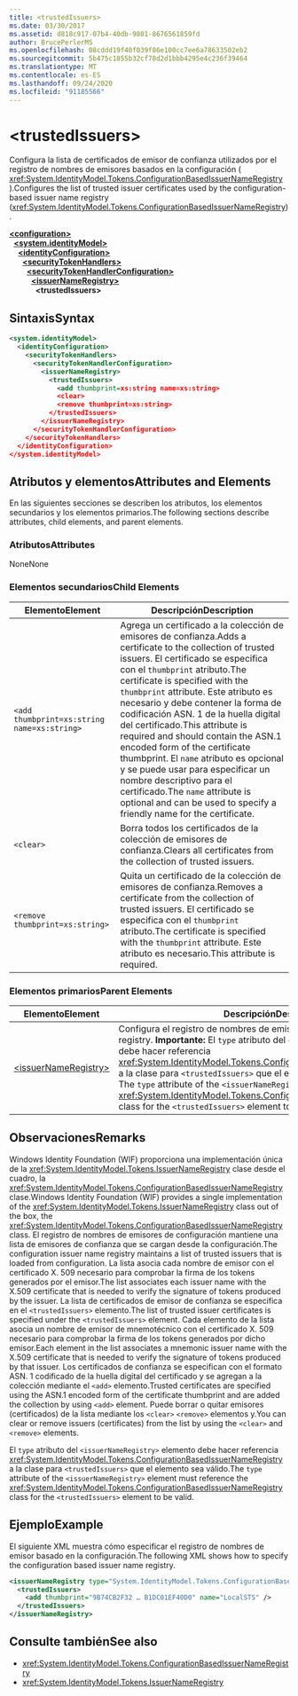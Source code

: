 ```yaml
---
title: <trustedIssuers>
ms.date: 03/30/2017
ms.assetid: d818c917-07b4-40db-9801-8676561859fd
author: BrucePerlerMS
ms.openlocfilehash: 08cddd19f40f039f86e100cc7ee6a78633502eb2
ms.sourcegitcommit: 5b475c1855b32cf78d2d1bbb4295e4c236f39464
ms.translationtype: MT
ms.contentlocale: es-ES
ms.lasthandoff: 09/24/2020
ms.locfileid: "91185566"
---
```

# \<trustedIssuers>

<span data-ttu-id="a6c68-101">Configura la lista de certificados de emisor de confianza utilizados por el registro de nombres de emisores basados en la configuración ( <xref:System.IdentityModel.Tokens.ConfigurationBasedIssuerNameRegistry> ).</span><span class="sxs-lookup"><span data-stu-id="a6c68-101">Configures the list of trusted issuer certificates used by the configuration-based issuer name registry (<xref:System.IdentityModel.Tokens.ConfigurationBasedIssuerNameRegistry>).</span></span>  
  
[**\<configuration>**](../configuration-element.md)\
&nbsp;&nbsp;[**\<system.identityModel>**](system-identitymodel.md)\
&nbsp;&nbsp;&nbsp;&nbsp;[**\<identityConfiguration>**](identityconfiguration.md)\
&nbsp;&nbsp;&nbsp;&nbsp;&nbsp;&nbsp;[**\<securityTokenHandlers>**](securitytokenhandlers.md)\
&nbsp;&nbsp;&nbsp;&nbsp;&nbsp;&nbsp;&nbsp;&nbsp;[**\<securityTokenHandlerConfiguration>**](securitytokenhandlerconfiguration.md)\
&nbsp;&nbsp;&nbsp;&nbsp;&nbsp;&nbsp;&nbsp;&nbsp;&nbsp;&nbsp;[**\<issuerNameRegistry>**](issuernameregistry.md)\
&nbsp;&nbsp;&nbsp;&nbsp;&nbsp;&nbsp;&nbsp;&nbsp;&nbsp;&nbsp;&nbsp;&nbsp;**\<trustedIssuers>**  
  
## <a name="syntax"></a><span data-ttu-id="a6c68-102">Sintaxis</span><span class="sxs-lookup"><span data-stu-id="a6c68-102">Syntax</span></span>  
  
```xml  
<system.identityModel>  
  <identityConfiguration>  
    <securityTokenHandlers>  
      <securityTokenHandlerConfiguration>  
        <issuerNameRegistry>  
          <trustedIssuers>  
            <add thumbprint=xs:string name=xs:string>  
            <clear>  
            <remove thumbprint=xs:string>  
          </trustedIssuers>  
        </issuerNameRegistry>  
      </securityTokenHandlerConfiguration>  
    </securityTokenHandlers>  
  </identityConfiguration>  
</system.identityModel>  
```  
  
## <a name="attributes-and-elements"></a><span data-ttu-id="a6c68-103">Atributos y elementos</span><span class="sxs-lookup"><span data-stu-id="a6c68-103">Attributes and Elements</span></span>  

 <span data-ttu-id="a6c68-104">En las siguientes secciones se describen los atributos, los elementos secundarios y los elementos primarios.</span><span class="sxs-lookup"><span data-stu-id="a6c68-104">The following sections describe attributes, child elements, and parent elements.</span></span>  
  
### <a name="attributes"></a><span data-ttu-id="a6c68-105">Atributos</span><span class="sxs-lookup"><span data-stu-id="a6c68-105">Attributes</span></span>  

 <span data-ttu-id="a6c68-106">None</span><span class="sxs-lookup"><span data-stu-id="a6c68-106">None</span></span>  
  
### <a name="child-elements"></a><span data-ttu-id="a6c68-107">Elementos secundarios</span><span class="sxs-lookup"><span data-stu-id="a6c68-107">Child Elements</span></span>  
  
|<span data-ttu-id="a6c68-108">Elemento</span><span class="sxs-lookup"><span data-stu-id="a6c68-108">Element</span></span>|<span data-ttu-id="a6c68-109">Descripción</span><span class="sxs-lookup"><span data-stu-id="a6c68-109">Description</span></span>|  
|-------------|-----------------|  
|`<add thumbprint=xs:string name=xs:string>`|<span data-ttu-id="a6c68-110">Agrega un certificado a la colección de emisores de confianza.</span><span class="sxs-lookup"><span data-stu-id="a6c68-110">Adds a certificate to the collection of trusted issuers.</span></span> <span data-ttu-id="a6c68-111">El certificado se especifica con el `thumbprint` atributo.</span><span class="sxs-lookup"><span data-stu-id="a6c68-111">The certificate is specified with the `thumbprint` attribute.</span></span> <span data-ttu-id="a6c68-112">Este atributo es necesario y debe contener la forma de codificación ASN. 1 de la huella digital del certificado.</span><span class="sxs-lookup"><span data-stu-id="a6c68-112">This attribute is required and should contain the ASN.1 encoded form of the certificate thumbprint.</span></span> <span data-ttu-id="a6c68-113">El `name` atributo es opcional y se puede usar para especificar un nombre descriptivo para el certificado.</span><span class="sxs-lookup"><span data-stu-id="a6c68-113">The `name` attribute is optional and can be used to specify a friendly name for the certificate.</span></span>|  
|`<clear>`|<span data-ttu-id="a6c68-114">Borra todos los certificados de la colección de emisores de confianza.</span><span class="sxs-lookup"><span data-stu-id="a6c68-114">Clears all certificates from the collection of trusted issuers.</span></span>|  
|`<remove thumbprint=xs:string>`|<span data-ttu-id="a6c68-115">Quita un certificado de la colección de emisores de confianza.</span><span class="sxs-lookup"><span data-stu-id="a6c68-115">Removes a certificate from the collection of trusted issuers.</span></span> <span data-ttu-id="a6c68-116">El certificado se especifica con el `thumbprint` atributo.</span><span class="sxs-lookup"><span data-stu-id="a6c68-116">The certificate is specified with the `thumbprint` attribute.</span></span> <span data-ttu-id="a6c68-117">Este atributo es necesario.</span><span class="sxs-lookup"><span data-stu-id="a6c68-117">This attribute is required.</span></span>|  
  
### <a name="parent-elements"></a><span data-ttu-id="a6c68-118">Elementos primarios</span><span class="sxs-lookup"><span data-stu-id="a6c68-118">Parent Elements</span></span>  
  
|<span data-ttu-id="a6c68-119">Elemento</span><span class="sxs-lookup"><span data-stu-id="a6c68-119">Element</span></span>|<span data-ttu-id="a6c68-120">Descripción</span><span class="sxs-lookup"><span data-stu-id="a6c68-120">Description</span></span>|  
|-------------|-----------------|  
|[\<issuerNameRegistry>](issuernameregistry.md)|<span data-ttu-id="a6c68-121">Configura el registro de nombres de emisores.</span><span class="sxs-lookup"><span data-stu-id="a6c68-121">Configures the issuer name registry.</span></span> <span data-ttu-id="a6c68-122">**Importante:**  El `type` atributo del `<issuerNameRegistry>` elemento debe hacer referencia <xref:System.IdentityModel.Tokens.ConfigurationBasedIssuerNameRegistry> a la clase para `<trustedIssuers>` que el elemento sea válido.</span><span class="sxs-lookup"><span data-stu-id="a6c68-122">**Important:**  The `type` attribute of the `<issuerNameRegistry>` element must reference the <xref:System.IdentityModel.Tokens.ConfigurationBasedIssuerNameRegistry> class for the `<trustedIssuers>` element to be valid.</span></span>|  
  
## <a name="remarks"></a><span data-ttu-id="a6c68-123">Observaciones</span><span class="sxs-lookup"><span data-stu-id="a6c68-123">Remarks</span></span>  

 <span data-ttu-id="a6c68-124">Windows Identity Foundation (WIF) proporciona una implementación única de la <xref:System.IdentityModel.Tokens.IssuerNameRegistry> clase desde el cuadro, la <xref:System.IdentityModel.Tokens.ConfigurationBasedIssuerNameRegistry> clase.</span><span class="sxs-lookup"><span data-stu-id="a6c68-124">Windows Identity Foundation (WIF) provides a single implementation of the <xref:System.IdentityModel.Tokens.IssuerNameRegistry> class out of the box, the <xref:System.IdentityModel.Tokens.ConfigurationBasedIssuerNameRegistry> class.</span></span> <span data-ttu-id="a6c68-125">El registro de nombres de emisores de configuración mantiene una lista de emisores de confianza que se cargan desde la configuración.</span><span class="sxs-lookup"><span data-stu-id="a6c68-125">The configuration issuer name registry maintains a list of trusted issuers that is loaded from configuration.</span></span> <span data-ttu-id="a6c68-126">La lista asocia cada nombre de emisor con el certificado X. 509 necesario para comprobar la firma de los tokens generados por el emisor.</span><span class="sxs-lookup"><span data-stu-id="a6c68-126">The list associates each issuer name with the X.509 certificate that is needed to verify the signature of tokens produced by the issuer.</span></span> <span data-ttu-id="a6c68-127">La lista de certificados de emisor de confianza se especifica en el `<trustedIssuers>` elemento.</span><span class="sxs-lookup"><span data-stu-id="a6c68-127">The list of trusted issuer certificates is specified under the `<trustedIssuers>` element.</span></span> <span data-ttu-id="a6c68-128">Cada elemento de la lista asocia un nombre de emisor de mnemotécnico con el certificado X. 509 necesario para comprobar la firma de los tokens generados por dicho emisor.</span><span class="sxs-lookup"><span data-stu-id="a6c68-128">Each element in the list associates a mnemonic issuer name with the X.509 certificate that is needed to verify the signature of tokens produced by that issuer.</span></span> <span data-ttu-id="a6c68-129">Los certificados de confianza se especifican con el formato ASN. 1 codificado de la huella digital del certificado y se agregan a la colección mediante el `<add>` elemento.</span><span class="sxs-lookup"><span data-stu-id="a6c68-129">Trusted certificates are specified using the ASN.1 encoded form of the certificate thumbprint and are added the collection by using `<add>` element.</span></span> <span data-ttu-id="a6c68-130">Puede borrar o quitar emisores (certificados) de la lista mediante los `<clear>` `<remove>` elementos y.</span><span class="sxs-lookup"><span data-stu-id="a6c68-130">You can clear or remove issuers (certificates) from the list by using the `<clear>` and `<remove>` elements.</span></span>  
  
 <span data-ttu-id="a6c68-131">El `type` atributo del `<issuerNameRegistry>` elemento debe hacer referencia <xref:System.IdentityModel.Tokens.ConfigurationBasedIssuerNameRegistry> a la clase para `<trustedIssuers>` que el elemento sea válido.</span><span class="sxs-lookup"><span data-stu-id="a6c68-131">The `type` attribute of the `<issuerNameRegistry>` element must reference the <xref:System.IdentityModel.Tokens.ConfigurationBasedIssuerNameRegistry> class for the `<trustedIssuers>` element to be valid.</span></span>  
  
## <a name="example"></a><span data-ttu-id="a6c68-132">Ejemplo</span><span class="sxs-lookup"><span data-stu-id="a6c68-132">Example</span></span>  

 <span data-ttu-id="a6c68-133">El siguiente XML muestra cómo especificar el registro de nombres de emisor basado en la configuración.</span><span class="sxs-lookup"><span data-stu-id="a6c68-133">The following XML shows how to specify the configuration based issuer name registry.</span></span>  
  
```xml  
<issuerNameRegistry type="System.IdentityModel.Tokens.ConfigurationBasedIssuerNameRegistry, System.IdentityModel, Version=4.0.0.0, Culture=neutral, PublicKeyToken=b77a5c561934e089">  
  <trustedIssuers>  
    <add thumbprint="9B74CB2F32 … B1DC01EF40D0" name="LocalSTS" />  
  </trustedIssuers>  
</issuerNameRegistry>  
```  
  
## <a name="see-also"></a><span data-ttu-id="a6c68-134">Consulte también</span><span class="sxs-lookup"><span data-stu-id="a6c68-134">See also</span></span>

- <xref:System.IdentityModel.Tokens.ConfigurationBasedIssuerNameRegistry>
- <xref:System.IdentityModel.Tokens.IssuerNameRegistry>

